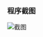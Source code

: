 ### 程序截图
![截图](https://note.youdao.com/yws/public/resource/2db6c15c740611bcc7f773552ee04f5f/xmlnote/90DFA328B9554B4CABFBDE25B7FCB347/15344)